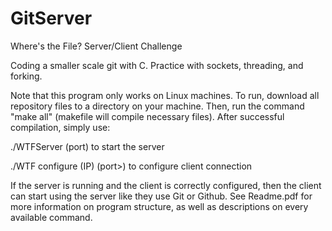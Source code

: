 # GitServer
Where's the File? Server/Client Challenge

Coding a smaller scale git with C. Practice with sockets, threading, and forking.

Note that this program only works on Linux machines. To run, download all repository files to a directory on your machine. Then, run the command "make all" (makefile will compile necessary files). After successful compilation, simply use:
  
  ./WTFServer (port) to start the server
  
  ./WTF configure (IP) (port>) to configure client connection

If the server is running and the client is correctly configured, then the client can start using the server like they use Git or Github. See Readme.pdf for more information on program structure, as well as descriptions on every available command.
